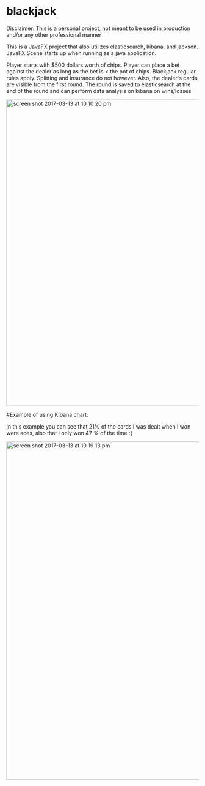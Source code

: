 # blackjack

Disclaimer: This is a personal project, not meant to be used in production and/or any other professional manner

This is a JavaFX project that also utilizes elasticsearch, kibana, and jackson. JavaFX Scene starts up when running as a java application.

Player starts with $500 dollars worth of chips. Player can place a bet against the dealer as long as the bet is < the pot of chips. Blackjack regular rules apply. Splitting and insurance do not however. Also, the dealer's cards are visible from the first round. The round is saved to elasticsearch at the end of the round and can perform data analysis on kibana on wins/losses

<img width="801" alt="screen shot 2017-03-13 at 10 10 20 pm" src="https://cloud.githubusercontent.com/assets/26029285/23882981/8ce3e02e-083a-11e7-8028-e7cea60ebfcd.png">


#Example of using Kibana chart:

In this example you can see that 21% of the cards I was dealt when I won were aces, also that I only won 47 % of the time :(


<img width="884" alt="screen shot 2017-03-13 at 10 19 13 pm" src="https://cloud.githubusercontent.com/assets/26029285/23883093/3a6b86ca-083b-11e7-8ebc-54306745534b.png">



